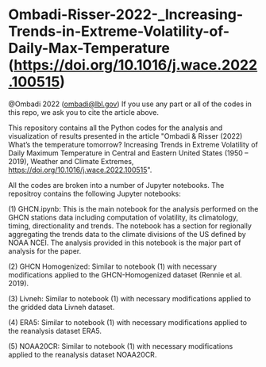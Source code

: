 # Ombadi-Risser-2022-_Increasing-Trends-in-Extreme-Volatility-of-Daily-Max-Temperature (https://doi.org/10.1016/j.wace.2022.100515)
@Ombadi 2022 (ombadi@lbl.gov)
If you use any part or all of the codes in this repo, we ask you to cite the article above.

This repository contains all the Python codes for the analysis and visualization of results presented in the article "Ombadi & Risser (2022) What’s the temperature tomorrow? Increasing Trends in Extreme Volatility of Daily Maximum Temperature in Central and Eastern United States (1950 – 2019), Weather and Climate Extremes, https://doi.org/10.1016/j.wace.2022.100515". 

All the codes are broken into a number of Jupyter notebooks. The repositroy contains the following Jupyter notebooks:

(1) GHCN.ipynb: This is the main notebook for the analysis performed on the GHCN stations data including computation of volatility, its climatology, timing, directionality and trends. The notebook has a section for regionally aggregating the trends data to the climate divisions of the US defined by NOAA NCEI. The analysis provided in this notebook is the major part of analysis for the paper.

(2) GHCN Homogenized: Similar to notebook (1) with necessary modifications applied to the GHCN-Homogenized dataset (Rennie et al. 2019).

(3) Livneh: Similar to notebook (1) with necessary modifications applied to the gridded data Livneh dataset.

(4) ERA5: Similar to notebook (1) with necessary modifications applied to the reanalysis dataset ERA5.

(5) NOAA20CR: Similar to notebook (1) with necessary modifications applied to the reanalysis dataset NOAA20CR.
